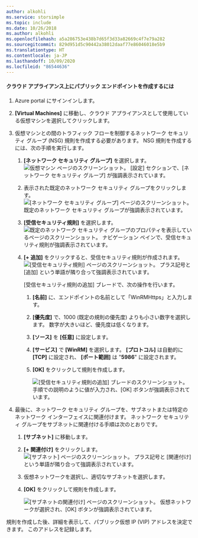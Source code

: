 ```yaml
---
author: alkohli
ms.service: storsimple
ms.topic: include
ms.date: 10/26/2018
ms.author: alkohli
ms.openlocfilehash: a5a286753e438b7d65f3d33a82669c4f7e79a282
ms.sourcegitcommit: 829d951d5c90442a38012daaf77e86046018e5b9
ms.translationtype: HT
ms.contentlocale: ja-JP
ms.lasthandoff: 10/09/2020
ms.locfileid: "86544636"
---
```

#### <a name="to-create-public-endpoints-on-the-cloud-appliance"></a>クラウド アプライアンス上にパブリック エンドポイントを作成するには

1. Azure portal にサインインします。
2. **[Virtual Machines]** に移動し、クラウド アプライアンスとして使用している仮想マシンを選択してクリックします。
    
3. 仮想マシンとの間のトラフィック フローを制御するネットワーク セキュリティ グループ (NSG) 規則を作成する必要があります。 NSG 規則を作成するには、次の手順を実行します。
    1. **[ネットワーク セキュリティ グループ]** を選択します。
        ![仮想マシン ページのスクリーンショット。 [設定] セクションで、[ネットワーク セキュリティ グループ] が強調表示されています。](./media/storsimple-8000-create-public-endpoints-cloud-appliance/sca-create-public-endpt1.png)

    2. 表示された既定のネットワーク セキュリティ グループをクリックします。
        ![[ネットワーク セキュリティ グループ] ページのスクリーンショット。 既定のネットワーク セキュリティ グループが強調表示されています。](./media/storsimple-8000-create-public-endpoints-cloud-appliance/sca-create-public-endpt2.png)

    3. **[受信セキュリティ規則]** を選択します。
        ![既定のネットワーク セキュリティ グループのプロパティを表示しているページのスクリーンショット。 ナビゲーション ペインで、受信セキュリティ規則が強調表示されています。](./media/storsimple-8000-create-public-endpoints-cloud-appliance/sca-create-public-endpt3.png)

    4. **[+ 追加]** をクリックすると、受信セキュリティ規則が作成されます。
        ![[受信セキュリティ規則] ページのスクリーンショット。 プラス記号と [追加] という単語が隣り合って強調表示されています。](./media/storsimple-8000-create-public-endpoints-cloud-appliance/sca-create-public-endpt4.png)

        [受信セキュリティ規則の追加] ブレードで、次の操作を行います。

        1. **[名前]** に、エンドポイントの名前として「WinRMHttps」と入力します。
        
        2. **[優先度]** で、1000 (既定の規則の優先度) よりも小さい数字を選択します。 数字が大きいほど、優先度は低くなります。

        3. **[ソース]** を **[任意]** に設定します。

        4. **[サービス]** で **[WinRM]** を選択します。 **[プロトコル]** は自動的に **[TCP]** に設定され、 **[ポート範囲]** は "**5986**" に設定されます。

        5. **[OK]** をクリックして規則を作成します。

            ![[受信セキュリティ規則の追加] ブレードのスクリーンショット。 手順での説明のように値が入力され、[OK] ボタンが強調表示されています。](./media/storsimple-8000-create-public-endpoints-cloud-appliance/sca-create-public-endpt5.png)

4. 最後に、ネットワーク セキュリティ グループを、サブネットまたは特定のネットワーク インターフェイスに関連付けます。 ネットワーク セキュリティ グループをサブネットに関連付ける手順は次のとおりです。
    1. **[サブネット]** に移動します。
    2. **[+ 関連付け]** をクリックします。
        ![[サブネット] ページのスクリーンショット。 プラス記号と [関連付け] という単語が隣り合って強調表示されています。](./media/storsimple-8000-create-public-endpoints-cloud-appliance/sca-create-public-endpt7.png)

    3. 仮想ネットワークを選択し、適切なサブネットを選択します。
    4. **[OK]** をクリックして規則を作成します。

        ![[サブネットの関連付け] ページのスクリーンショット。 仮想ネットワークが選択され、[OK] ボタンが強調表示されています。](./media/storsimple-8000-create-public-endpoints-cloud-appliance/sca-create-public-endpt11.png)

規則を作成した後、詳細を表示して、パブリック仮想 IP (VIP) アドレスを決定できます。 このアドレスを記録します。


